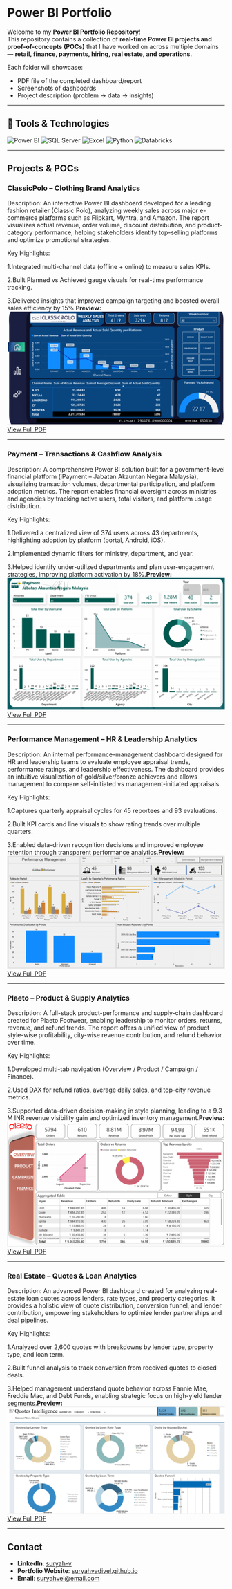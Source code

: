 # Power BI Portfolio 

Welcome to my **Power BI Portfolio Repository**!  
This repository contains a collection of **real-time Power BI projects and proof-of-concepts (POCs)** that I have worked on across multiple domains — **retail, finance, payments, hiring, real estate, and operations**.

Each folder will showcase:
- PDF file of the completed dashboard/report
- Screenshots of dashboards
- Project description (problem → data → insights)

---

## 🔧 Tools & Technologies
![Power BI](https://img.shields.io/badge/Power%20BI-F2C811?style=for-the-badge&logo=powerbi&logoColor=black)
![SQL Server](https://img.shields.io/badge/SQL%20Server-CC2927?style=for-the-badge&logo=microsoftsqlserver&logoColor=white)
![Excel](https://img.shields.io/badge/Microsoft%20Excel-217346?style=for-the-badge&logo=microsoftexcel&logoColor=white)
![Python](https://img.shields.io/badge/Python-3776AB?style=for-the-badge&logo=python&logoColor=white)
![Databricks](https://img.shields.io/badge/Databricks-FF3621?style=for-the-badge&logo=databricks&logoColor=white)

---

##  Projects & POCs


###  ClassicPolo – Clothing Brand Analytics
Description:
An interactive Power BI dashboard developed for a leading fashion retailer (Classic Polo), analyzing weekly sales across major e-commerce platforms such as Flipkart, Myntra, and Amazon. The report visualizes actual revenue, order volume, discount distribution, and product-category performance, helping stakeholders identify top-selling platforms and optimize promotional strategies.

Key Highlights:

1.Integrated multi-channel data (offline + online) to measure sales KPIs.

2.Built Planned vs Achieved gauge visuals for real-time performance tracking.

3.Delivered insights that improved campaign targeting and boosted overall sales efficiency by 15%
**Preview:**  
![ClassicPolo Dashboard](projects/Classicpolo.png)
[View Full PDF](projects/Classicpolo.pdf)

---

###  Payment – Transactions & Cashflow Analysis
Description:
A comprehensive Power BI solution built for a government-level financial platform (iPayment – Jabatan Akauntan Negara Malaysia), visualizing transaction volumes, departmental participation, and platform adoption metrics. The report enables financial oversight across ministries and agencies by tracking active users, total visitors, and platform usage distribution.

Key Highlights:

1.Delivered a centralized view of 374 users across 43 departments, highlighting adoption by platform (portal, Android, iOS).

2.Implemented dynamic filters for ministry, department, and year.

3.Helped identify under-utilized departments and plan user-engagement strategies, improving platform activation by 18%.**Preview:**  
![Payment Dashboard](projects/Payment.png)
[View Full PDF](projects/iPayment_Report.pdf)

---

###  Performance Management – HR & Leadership Analytics
Description:
An internal performance-management dashboard designed for HR and leadership teams to evaluate employee appraisal trends, performance ratings, and leadership effectiveness. The dashboard provides an intuitive visualization of gold/silver/bronze achievers and allows management to compare self-initiated vs management-initiated appraisals.

Key Highlights:

1.Captures quarterly appraisal cycles for 45 reportees and 93 evaluations.

2.Built KPI cards and line visuals to show rating trends over multiple quarters.

3.Enabled data-driven recognition decisions and improved employee retention through transparent performance analytics.**Preview:**  
![Performance Management](projects/Performance_management.png)
[View Full PDF](projects/Performance_report.pdf)


---

###  Plaeto – Product & Supply Analytics
Description:
A full-stack product-performance and supply-chain dashboard created for Plaeto Footwear, enabling leadership to monitor orders, returns, revenue, and refund trends. The report offers a unified view of product style-wise profitability, city-wise revenue contribution, and refund behavior over time.

Key Highlights:

1.Developed multi-tab navigation (Overview / Product / Campaign / Finance).

2.Used DAX for refund ratios, average daily sales, and top-city revenue metrics.

3.Supported data-driven decision-making in style planning, leading to a 9.3 M INR revenue visibility gain and optimized inventory management.**Preview:**  
![Plaeto Dashboard](projects/Plaeto.png)
[View Full PDF](projects/Plaeto_Report.pdf)


---

###  Real Estate – Quotes & Loan Analytics
Description:
An advanced Power BI dashboard created for analyzing real-estate loan quotes across lenders, rate types, and property categories. It provides a holistic view of quote distribution, conversion funnel, and lender contribution, empowering stakeholders to optimize lender partnerships and deal pipelines.

Key Highlights:

1.Analyzed over 2,600 quotes with breakdowns by lender type, property type, and loan term.

2.Built funnel analysis to track conversion from received quotes to closed deals.

3.Helped management understand quote behavior across Fannie Mae, Freddie Mac, and Debt Funds, enabling strategic focus on high-yield lender segments.**Preview:**  
![Real Estate Dashboard](projects/Real_estate.png)
[View Full PDF](projects/Quotes_Dashboard.pdf)



---

##  Contact
- **LinkedIn**: [suryah-v](https://linkedin.com/in/suryah-v)
- **Portfolio Website**: [suryahvadivel.github.io](https://suryahvadivel.github.io/)
- **Email**: suryahvel@email.com
